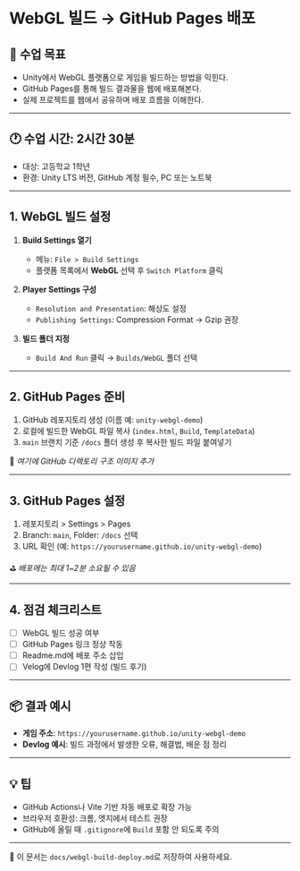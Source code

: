 # WebGL 빌드 → GitHub Pages 배포

## 🧠 수업 목표

- Unity에서 WebGL 플랫폼으로 게임을 빌드하는 방법을 익힌다.
- GitHub Pages를 통해 빌드 결과물을 웹에 배포해본다.
- 실제 프로젝트를 웹에서 공유하며 배포 흐름을 이해한다.

---

## 🕐 수업 시간: 2시간 30분

- 대상: 고등학교 1학년
- 환경: Unity LTS 버전, GitHub 계정 필수, PC 또는 노트북

---

## 1. WebGL 빌드 설정

1. **Build Settings 열기**
   - 메뉴: `File > Build Settings`
   - 플랫폼 목록에서 **WebGL** 선택 후 `Switch Platform` 클릭

2. **Player Settings 구성**
   - `Resolution and Presentation`: 해상도 설정
   - `Publishing Settings`: Compression Format → Gzip 권장

3. **빌드 폴더 지정**
   - `Build And Run` 클릭 → `Builds/WebGL` 폴더 선택


---

## 2. GitHub Pages 준비

1. GitHub 레포지토리 생성 (이름 예: `unity-webgl-demo`)
2. 로컬에 빌드한 WebGL 파일 복사 (`index.html`, `Build`, `TemplateData`)
3. `main` 브랜치 기준 `/docs` 폴더 생성 후 복사한 빌드 파일 붙여넣기

📸 *여기에 GitHub 디렉토리 구조 이미지 추가*

---

## 3. GitHub Pages 설정

1. 레포지토리 > Settings > Pages
2. Branch: `main`, Folder: `/docs` 선택
3. URL 확인 (예: `https://yourusername.github.io/unity-webgl-demo`)

⛳ *배포에는 최대 1~2분 소요될 수 있음*

---

## 4. 점검 체크리스트

- [ ] WebGL 빌드 성공 여부
- [ ] GitHub Pages 링크 정상 작동
- [ ] Readme.md에 배포 주소 삽입
- [ ] Velog에 Devlog 1편 작성 (빌드 후기)

---

## 📦 결과 예시

- **게임 주소**: `https://yourusername.github.io/unity-webgl-demo`
- **Devlog 예시**: 빌드 과정에서 발생한 오류, 해결법, 배운 점 정리

---

## 💡 팁

- GitHub Actions나 Vite 기반 자동 배포로 확장 가능
- 브라우저 호환성: 크롬, 엣지에서 테스트 권장
- GitHub에 올릴 때 `.gitignore`에 `Build` 포함 안 되도록 주의

---

📁 이 문서는 `docs/webgl-build-deploy.md`로 저장하여 사용하세요.
